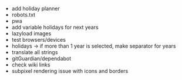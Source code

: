 - add holiday planner
- robots.txt
- pwa
- add variable holidays for next years
- lazyload images
- test browsers/devices
- holidays -> if more than 1 year is selected, make separator for years
- translate all strings
- gitGuardian/dependabot
- check wiki links
- subpixel rendering issue with icons and borders
